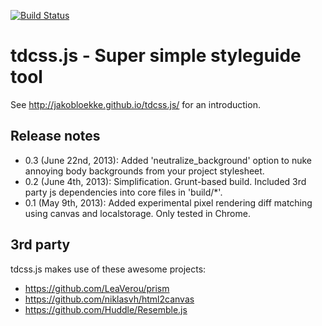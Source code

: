 [![Build Status](https://travis-ci.org/jakobloekke/tdcss.js.png?branch=master)](https://travis-ci.org/jakobloekke/tdcss.js)

tdcss.js - Super simple styleguide tool
================

See http://jakobloekke.github.io/tdcss.js/ for an introduction.

Release notes
---

- 0.3 (June 22nd, 2013): Added 'neutralize_background' option to nuke annoying body backgrounds from your project stylesheet.
- 0.2 (June 4th, 2013): Simplification. Grunt-based build. Included 3rd party js dependencies into core files in 'build/*'.
- 0.1 (May 9th, 2013): Added experimental pixel rendering diff matching using canvas and localstorage. Only tested in Chrome.

3rd party
---

tdcss.js makes use of these awesome projects:

- https://github.com/LeaVerou/prism
- https://github.com/niklasvh/html2canvas
- https://github.com/Huddle/Resemble.js

